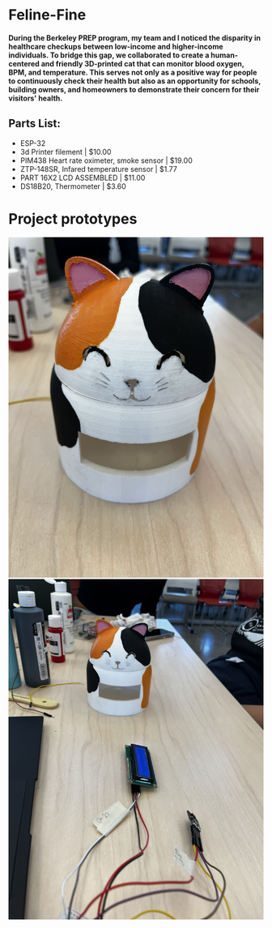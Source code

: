 # Feline-Fine

#### During the Berkeley PREP program, my team and I noticed the disparity in healthcare checkups between low-income and higher-income individuals. To bridge this gap, we collaborated to create a human-centered and friendly 3D-printed cat that can monitor blood oxygen, BPM, and temperature. This serves not only as a positive way for people to continuously check their health but also as an opportunity for schools, building owners, and homeowners to demonstrate their concern for their visitors' health.

## Parts List: 
 - ESP-32
 - 3d Printer filement |	$10.00
 - PIM438	Heart rate oximeter, smoke sensor |	$19.00
 - ZTP-148SR, Infared temperature sensor |	$1.77
 - PART 16X2 LCD ASSEMBLED	|	$11.00
 - DS18B20, Thermometer |	$3.60

# Project prototypes
![Arduino Wiring](https://github.com/AlexN0va/Feline-Fine/blob/main/felinefineimages/IMG_7693.jpg)
![Arduino Wiring](https://github.com/AlexN0va/Feline-Fine/blob/main/felinefineimages/IMG_7695.jpg)

